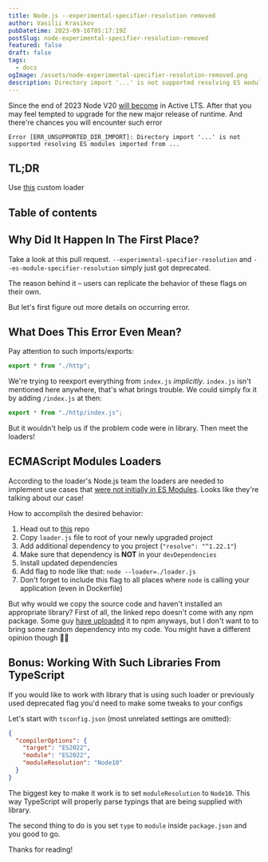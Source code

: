 ```yaml
---
title: Node.js --experimental-specifier-resolution removed
author: Vasilii Krasikov
pubDatetime: 2023-09-16T05:17:19Z
postSlug: node-experimental-specifier-resolution-removed
featured: false
draft: false
tags:
  - docs
ogImage: /assets/node-experimental-specifier-resolution-removed.png
description: Directory import '...' is not supported resolving ES modules imported from ...
---
```


Since the end of 2023 Node V20 [will become](https://nodejs.dev/en/about/releases/) in Active LTS. After that you may feel tempted to upgrade for the new major release of runtime. And there're chances you will encounter such error

```
Error [ERR_UNSUPPORTED_DIR_IMPORT]: Directory import '...' is not supported resolving ES modules imported from ...
```

## TL;DR

Use [this](https://github.com/nodejs/loaders-test/tree/main/commonjs-extension-resolution-loader) custom loader

## Table of contents

## Why Did It Happen In The First Place?

Take a look at this pull request. `--experimental-specifier-resolution` and `--es-module-specifier-resolution` simply just got deprecated.

The reason behind it – users can replicate the behavior of these flags on their own.

But let's first figure out more details on occurring error.

## What Does This Error Even Mean?

Pay attention to such imports/exports:

```js
export * from "./http";
```

We're trying to reexport everything from `index.js` _implicitly_. `index.js` isn't mentioned here anywhere, that's what brings trouble. We could simply fix it by adding `/index.js` at then:

```js
export * from "./http/index.js";
```

But it wouldn't help us if the problem code were in library. Then meet the loaders!

## ECMAScript Modules Loaders

According to the loader's Node.js team the loaders are needed to implement use cases that [were not initially in ES Modules](https://github.com/nodejs/loaders#history). Looks like they're talking about our case!

How to accomplish the desired behavior:

1. Head out to [this](https://github.com/nodejs/loaders-test/blob/main/commonjs-extension-resolution-loader/README.md) repo
2. Copy `loader.js` file to root of your newly upgraded project
3. Add additional dependency to you project (`"resolve": "^1.22.1"`)
4. Make sure that dependency is **NOT** in your `devDependencies`
5. Install updated dependencies
6. Add flag to node like that: `node --loader=./loader.js`
7. Don't forget to include this flag to all places where `node` is calling your application (even in Dockerfile)

But why would we copy the source code and haven't installed an appropriate library? First of all, the linked repo doesn't come with any npm package. Some guy [have uploaded](https://www.npmjs.com/package/commonjs-extension-resolution-loader) it to npm anyways, but I don't want to to bring some random dependency into my code. You might have a different opinion though 🤷‍♂️

## Bonus: Working With Such Libraries From TypeScript

If you would like to work with library that is using such loader or previously used deprecated flag you'd need to make some tweaks to your configs

Let's start with `tsconfig.json` (most unrelated settings are omitted):

```json
{
  "compilerOptions": {
    "target": "ES2022",
    "module": "ES2022",
    "moduleResolution": "Node10"
  }
}
```

The biggest key to make it work is to set `moduleResolution` to `Node10`. This way TypeScript will properly parse typings that are being supplied with library.

The second thing to do is you set `type` to `module` inside `package.json` and you good to go.

Thanks for reading!

